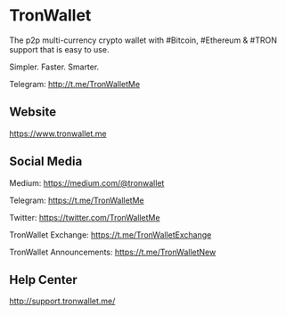 # TronWallet
The p2p multi-currency crypto wallet with #Bitcoin, #Ethereum & #TRON support that is easy to use.

Simpler. Faster. Smarter.

Telegram: http://t.me/TronWalletMe

## Website
https://www.tronwallet.me

## Social Media
Medium: https://medium.com/@tronwallet 

Telegram: https://t.me/TronWalletMe 

Twitter: https://twitter.com/TronWalletMe

TronWallet Exchange: https://t.me/TronWalletExchange

TronWallet Announcements: https://t.me/TronWalletNew


## Help Center
http://support.tronwallet.me/
